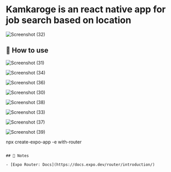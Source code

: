# Kamkaroge is an react native app for job search based on location

![Screenshot (32)](https://github.com/mayankcodezzz/kamkaroge/assets/87845012/4a7bf089-3eaa-480f-bc4a-256225ac2f00)

## 🚀 How to use
![Screenshot (31)](https://github.com/mayankcodezzz/kamkaroge/assets/87845012/162e4c0b-1cc6-4dfc-b327-79c34fa5743d)

![Screenshot (34)](https://github.com/mayankcodezzz/kamkaroge/assets/87845012/94a1a4b3-02e6-468e-8e1e-504bb5d42c8e)

![Screenshot (36)](https://github.com/mayankcodezzz/kamkaroge/assets/87845012/9897851a-d2fc-4b93-81b4-3b20b3f3e1f4)

![Screenshot (30)](https://github.com/mayankcodezzz/kamkaroge/assets/87845012/5e4ce677-9e26-4631-a819-b8dc94f4d43c)

![Screenshot (38)](https://github.com/mayankcodezzz/kamkaroge/assets/87845012/f5e8102b-b92e-47f7-b61e-828ac70e115d)

![Screenshot (33)](https://github.com/mayankcodezzz/kamkaroge/assets/87845012/e1fc7b87-f702-479a-9abe-4dce3e27b9ef)

![Screenshot (37)](https://github.com/mayankcodezzz/kamkaroge/assets/87845012/af2f6b36-8a22-4976-86f0-80211ec1a95d)

![Screenshot (39)](https://github.com/mayankcodezzz/kamkaroge/assets/87845012/a4962dc1-5800-4394-8866-f41097540fdd)



npx create-expo-app -e with-router
```

## 📝 Notes

- [Expo Router: Docs](https://docs.expo.dev/router/introduction/)
